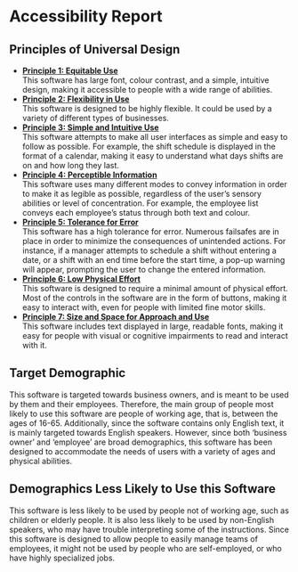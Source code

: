 # Accessibility Report
## Principles of Universal Design
* <u><b>Principle 1: Equitable Use</b></u>  
This software has large font, colour contrast, and a simple, intuitive design,
making it accessible to people with a wide range of abilities.
* <u><b>Principle 2: Flexibility in Use</b></u>  
This software is designed to be highly flexible. It could be used by a variety
of different types of businesses. 
* <u><b>Principle 3: Simple and Intuitive Use</b></u>  
This software attempts to make all user interfaces as simple and easy to follow 
as possible. For example, the shift schedule is displayed in the format of a 
calendar, making it easy to understand what days shifts are on and how long 
they last.
* <u><b>Principle 4: Perceptible Information</b></u>  
This software uses many different modes to convey information in order to make 
it as legible as possible, regardless of the user’s sensory abilities or level 
of concentration. For example, the employee list conveys each employee’s status 
through both text and colour.
* <u><b>Principle 5: Tolerance for Error</b></u>  
This software has a high tolerance for error. Numerous failsafes are in place in
order to minimize the consequences of unintended actions. For instance, if a 
manager attempts to schedule a shift without entering a date, or a shift with an
end time before the start time, a pop-up warning will appear, prompting the user
to change the entered information.
* <u><b>Principle 6: Low Physical Effort</b></u>  
This software is designed to require a minimal amount of physical effort. Most 
of the controls in the software are in the form of buttons, making it easy to 
interact with, even for people with limited fine motor skills.
* <u><b>Principle 7: Size and Space for Approach and Use</b></u>  
This software includes text displayed in large, readable fonts, making it easy 
for people with visual or cognitive impairments to read and interact with it.
## Target Demographic 
<p>
This software is targeted towards business owners, and is meant to be used by 
them and their employees. Therefore, the main group of people most likely to use
this software are people of working age, that is, between the ages of 16-65. 
Additionally, since the software contains only English text, it is mainly 
targeted towards English speakers. However, since both ‘business owner’ and 
‘employee’ are broad demographics, this software has been designed to 
accommodate the needs of users with a variety of ages and physical abilities.
</p>

## Demographics Less Likely to Use this Software
<p>
This software is less likely to be used by people not of working age, 
such as children or elderly people. It is also less likely to be used by 
non-English speakers, who may have trouble interpreting some of the 
instructions. Since this software is designed to allow people to easily 
manage teams of employees, it might not be used by people who are self-employed,
or who have highly specialized jobs. 
</p>

